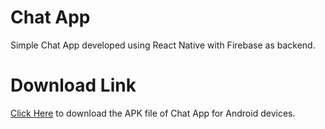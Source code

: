 # Chat App

Simple Chat App developed using React Native with Firebase as backend.

# Download Link

[Click Here](https://drive.google.com/file/d/1RAVS2rEPVn8Ep1wRimWC-NHKLZlUEFFy/view?usp=sharing) to download the APK file of Chat App for Android devices.
